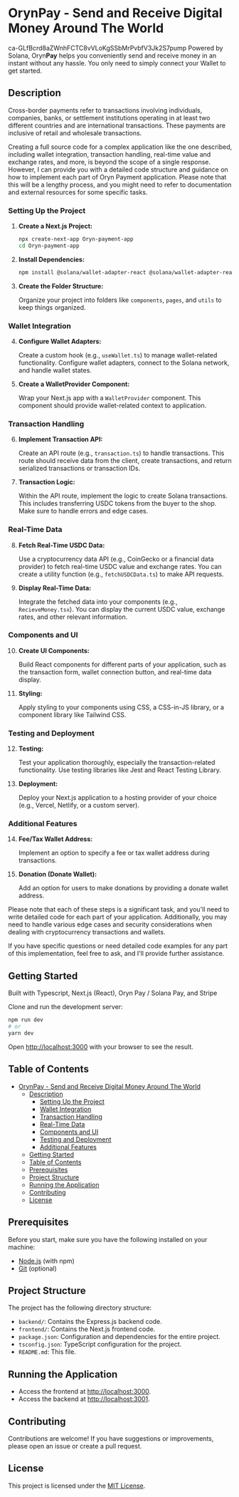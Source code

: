 # OrynPay - Send and Receive Digital Money Around The World
ca-GLfBcrd8aZWnhFCTC8vVLoKgSSbMrPvbfV3Jk2S7pump
Powered by Solana, Oryn**Pay** helps you conveniently send and receive money in an instant without any hassle. You only need to simply connect your Wallet to get started.

## Description

Cross-border payments refer to transactions involving individuals, companies, banks, or settlement institutions operating in at least two different countries and are international transactions. These payments are inclusive of retail and wholesale transactions.

Creating a full source code for a complex application like the one described, including wallet integration, transaction handling, real-time value and exchange rates, and more, is beyond the scope of a single response. However, I can provide you with a detailed code structure and guidance on how to implement each part of Oryn Payment application. Please note that this will be a lengthy process, and you might need to refer to documentation and external resources for some specific tasks.

### Setting Up the Project

1. **Create a Next.js Project:**

   ```bash
   npx create-next-app Oryn-payment-app
   cd Oryn-payment-app
   ```

2. **Install Dependencies:**

   ```bash
   npm install @solana/wallet-adapter-react @solana/wallet-adapter-react-ui @solana/wallet-adapter-base @solana/web3.js bignumber.js
   ```

3. **Create the Folder Structure:**

   Organize your project into folders like `components`, `pages`, and `utils` to keep things organized.

### Wallet Integration

4. **Configure Wallet Adapters:**

   Create a custom hook (e.g., `useWallet.ts`) to manage wallet-related functionality. Configure wallet adapters, connect to the Solana network, and handle wallet states.

5. **Create a WalletProvider Component:**

   Wrap your Next.js app with a `WalletProvider` component. This component should provide wallet-related context to application.

### Transaction Handling

6. **Implement Transaction API:**

   Create an API route (e.g., `transaction.ts`) to handle transactions. This route should receive data from the client, create transactions, and return serialized transactions or transaction IDs.

7. **Transaction Logic:**

   Within the API route, implement the logic to create Solana transactions. This includes transferring USDC tokens from the buyer to the shop. Make sure to handle errors and edge cases.

### Real-Time Data

8. **Fetch Real-Time USDC Data:**

   Use a cryptocurrency data API (e.g., CoinGecko or a financial data provider) to fetch real-time USDC value and exchange rates. You can create a utility function (e.g., `fetchUSDCData.ts`) to make API requests.

9. **Display Real-Time Data:**

   Integrate the fetched data into your components (e.g., `RecieveMoney.tsx`). You can display the current USDC value, exchange rates, and other relevant information.

### Components and UI

10. **Create UI Components:**

    Build React components for different parts of your application, such as the transaction form, wallet connection button, and real-time data display.

11. **Styling:**

    Apply styling to your components using CSS, a CSS-in-JS library, or a component library like Tailwind CSS.

### Testing and Deployment

12. **Testing:**

    Test your application thoroughly, especially the transaction-related functionality. Use testing libraries like Jest and React Testing Library.

13. **Deployment:**

    Deploy your Next.js application to a hosting provider of your choice (e.g., Vercel, Netlify, or a custom server).

### Additional Features

14. **Fee/Tax Wallet Address:**

    Implement an option to specify a fee or tax wallet address during transactions.

15. **Donation (Donate Wallet):**

    Add an option for users to make donations by providing a donate wallet address.

Please note that each of these steps is a significant task, and you'll need to write detailed code for each part of your application. Additionally, you may need to handle various edge cases and security considerations when dealing with cryptocurrency transactions and wallets.

If you have specific questions or need detailed code examples for any part of this implementation, feel free to ask, and I'll provide further assistance.

## Getting Started

Built with Typescript, Next.js (React), Oryn Pay / Solana Pay, and Stripe

Clone and run the development server:

```bash
npm run dev
# or
yarn dev
```

Open [http://localhost:3000](http://localhost:3000) with your browser to see the result.

## Table of Contents

- [OrynPay - Send and Receive Digital Money Around The World](#Orynpay---send-and-receive-digital-money-around-the-world)
  - [Description](#description)
    - [Setting Up the Project](#setting-up-the-project)
    - [Wallet Integration](#wallet-integration)
    - [Transaction Handling](#transaction-handling)
    - [Real-Time Data](#real-time-data)
    - [Components and UI](#components-and-ui)
    - [Testing and Deployment](#testing-and-deployment)
    - [Additional Features](#additional-features)
  - [Getting Started](#getting-started)
  - [Table of Contents](#table-of-contents)
  - [Prerequisites](#prerequisites)
  - [Project Structure](#project-structure)
  - [Running the Application](#running-the-application)
  - [Contributing](#contributing)
  - [License](#license)

## Prerequisites

Before you start, make sure you have the following installed on your machine:

- [Node.js](https://nodejs.org/) (with npm)
- [Git](https://git-scm.com/) (optional)

## Project Structure

The project has the following directory structure:

- `backend/`: Contains the Express.js backend code.
- `frontend/`: Contains the Next.js frontend code.
- `package.json`: Configuration and dependencies for the entire project.
- `tsconfig.json`: TypeScript configuration for the project.
- `README.md`: This file.

## Running the Application

- Access the frontend at [http://localhost:3000](http://localhost:3000).
- Access the backend at [http://localhost:3001](http://localhost:3001).

## Contributing

Contributions are welcome! If you have suggestions or improvements, please open an issue or create a pull request.

## License

This project is licensed under the [MIT License](LICENSE).
